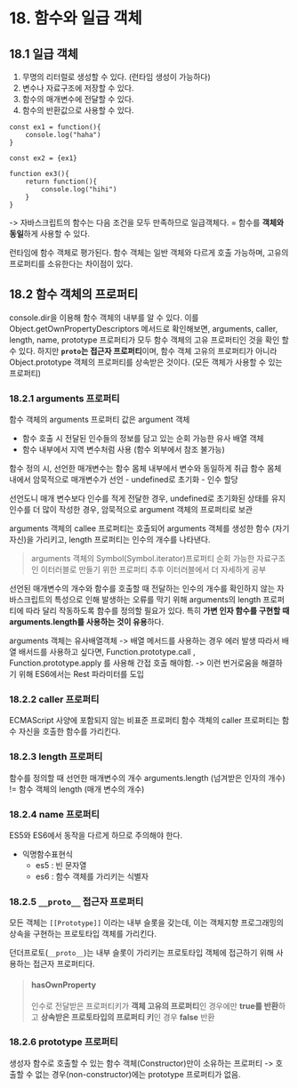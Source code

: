 # 18. 함수와 일급 객체
## 18.1 일급 객체
1. 무명의 리터럴로 생성할 수 있다. (런타임 생성이 가능하다)
2. 변수나 자료구조에 저장할 수 있다.
3. 함수의 매개변수에 전달할 수 있다.
4. 함수의 반환값으로 사용할 수 있다.

```javascript=
const ex1 = function(){
    console.log("haha")
}

const ex2 = {ex1}

function ex3(){
    return function(){
        console.log("hihi")
    }
}
```

-> 자바스크립트의 함수는 다음 조건을 모두 만족하므로 일급객체다.
= 함수를 **객체와 동일**하게 사용할 수 있다.

런타임에 함수 객체로 평가된다.
함수 객체는 일반 객체와 다르게 호출 가능하며, 고유의 프로퍼티를 소유한다는 차이점이 있다.

## 18.2 함수 객체의 프로퍼티
console.dir을 이용해 함수 객체의 내부를 알 수 있다.
이를 Object.getOwnPropertyDescriptors 메서드로 확인해보면, arguments, caller, length, name, prototype 프로퍼티가 모두 함수 객체의 고유 프로퍼티인 것을 확인 할 수 있다. 하지만 **`proto`는 접근자 프로퍼티**이며, 함수 객체 고유의 프로퍼티가 아니라 Object.prototype 객체의 프로퍼티를 상속받은 것이다. (모든 객체가 사용할 수 있는 프로퍼티)

### 18.2.1 arguments 프로퍼티
함수 객체의 arguments 프로퍼티 값은 argument 객체
- 함수 호출 시 전달된 인수들의 정보를 담고 있는 순회 가능한 유사 배열 객체
- 함수 내부에서 지역 변수처럼 사용 (함수 외부에서 참조 불가능)

함수 정의 시, 선언한 매개변수는 함수 몸체 내부에서 변수와 동일하게 취급
함수 몸체 내에서 암묵적으로 매개변수가 선언 - undefined로 초기화 - 인수 할당

선언도니 매개 변수보다 인수를 적게 전달한 경우, undefined로 초기화된 상태를 유지
인수를 더 많이 작성한 경우, 암묵적으로 argument 객체의 프로퍼티로 보관

arguments 객체의 callee 프로퍼티는 호출되어 arguments 객체를 생성한 함수 (자기 자신)을 가리키고, length 프로퍼티는 인수의 개수를 나타낸다. 

> arguments 객체의 Symbol(Symbol.iterator)프로퍼티
> 순회 가능한 자료구조인 이터러블로 만들기 위한 프로퍼티
> 추후 이터러블에서 더 자세하게 공부

선언된 매개변수의 개수와 함수를 호출할 때 전달하는 인수의 개수를 확인하지 않는 자바스크립트의 특성으로 인해 발생하는 오류를 막기 위해 arguments의 length 프로퍼티에 따라 달리 작동하도록 함수를 정의할 필요가 있다.
특히 **가변 인자 함수를 구현할 때 arguments.length를 사용하는 것이 유용**하다.

arguments 객체는 유사배열객체
-> 배열 메서드를 사용하는 경우 에러 발생
따라서 배열 배서드를 사용하고 싶다면, Function.prototype.call , Function.prototype.apply 를 사용해 간접 호출 해야함. 
-> 이런 번거로움을 해결하기 위해 ES6에서는 Rest 파라미터를 도입

### 18.2.2 caller 프로퍼티
ECMAScript 사양에 포함되지 않는 비표준 프로퍼티
함수 객체의 caller 프로퍼티는 함수 자신을 호출한 함수를 가리킨다.

### 18.2.3 length 프로퍼티
함수를 정의할 때 선언한 매개변수의 개수
arguments.length (넘겨받은 인자의 개수) != 함수 객체의 length (매개 변수의 개수)

### 18.2.4 name 프로퍼티
ES5와 ES6에서 동작을 다르게 하므로 주의해야 한다.
- 익명함수표현식
    - es5 : 빈 문자열
    - es6 : 함수 객체를 가리키는 식별자

### 18.2.5 `__proto__` 접근자 프로퍼티
모든 객체는 `[[Prototype]]` 이라는 내부 슬롯을 갖는데, 이는 객체지향 프로그래밍의 상속을 구현하는 프로토타입 객체를 가리킨다. 

던더프로토(`__proto__`)는 내부 슬롯이 가리키는 프로토타입 객체에 접근하기 위해 사용하는 접근자 프로퍼티다. 

>####  hasOwnProperty
> 
> 인수로 전달받은 프로퍼티키가 **객체 고유의 프로퍼티**인 경우에만 **true를 반환**하고 **상속받은 프로토타입의 프로퍼티 키**인 경우 **false** 반환

### 18.2.6 prototype 프로퍼티
생성자 함수로 호출할 수 있는 함수 객체(Constructor)만이 소유하는 프로퍼티
-> 호출할 수 없는 경우(non-constructor)에는 prototype 프로퍼티가 없음.



